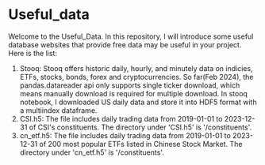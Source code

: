 # Useful_data
Welcome to the Useful_Data. In this repository, I will introduce some useful database websites that provide free data may be useful in your project. Here is the list:
1. Stooq: Stooq offers historic daily, hourly, and minutely data on indicies, ETFs, stocks, bonds, forex and cryptocurrencies. So far(Feb 2024), the pandas.datareader api only supports single ticker download, which means manually download is required for multiple download. In stooq notebook, I downloaded US daily data and store it into HDF5 format with a multiindex dataframe.
2. CSI.h5: The file includes daily trading data from  2019-01-01 to 2023-12-31 of CSI's constituents. The directory under 'CSI.h5' is '/constituents'.
3. cn_etf.h5: The file includes daily trading data from 2019-01-01 to 2023-12-31 of 200 most popular ETFs listed in Chinese Stock Market. The directory under 'cn_etf.h5' is '/constituents'.
